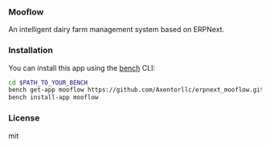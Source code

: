 ### Mooflow

An intelligent dairy farm management system based on ERPNext.

### Installation

You can install this app using the [bench](https://github.com/frappe/bench) CLI:

```bash
cd $PATH_TO_YOUR_BENCH
bench get-app mooflow https://github.com/Axentorllc/erpnext_mooflow.git
bench install-app mooflow
```


### License

mit
